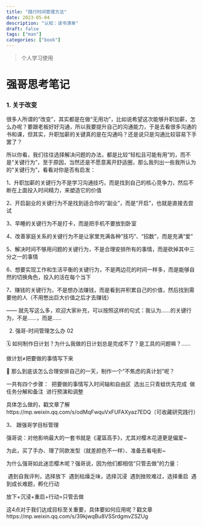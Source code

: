```yaml
---
title: "践行时间管理方法"
date: 2023-05-04
description: "认知：读书清单"
draft: false
tags: ["man"]
categories: ["book"]
---
```




> 个人学习使用

# 强哥思考笔记



###  1. 关于改变

很多人所谓的“改变”，其实都是在做“无用功”，比如说希望这次能够升职加薪，怎么办呢？要跟老板好好沟通，所以我要提升自己的沟通能力，于是去看很多沟通的书和课，但其实，升职加薪的关键真的是在沟通吗？还是说只是沟通比较容易下手罢了？

所以你看，我们往往选择解决问题的办法，都是比较“轻松且可能有用”的，而不是“关键行为”，至于原因，当然还是不愿意离开舒适圈，那么我列出一些我所认为的“关键行为”，看看对你是否有启发：

1、升职加薪的关键行为不是学习沟通技巧，而是找到自己的核心竞争力，然后不断在上面投入时间精力，来塑造它的价值

2、开启副业的关键行为不是找到适合你的“副业”，而是“开启”，也就是直接去尝试

3、早睡的关键行为不是打卡，而是把手机不要放到卧室

4、改善家庭关系的关键行为不是让家里充满各种“技巧”、“招数”，而是充满“爱”

5、解决时间不够用问题的关键行为，不是合理安排所有的事情，而是砍掉其中三分之一的事情

6、想要实现工作和生活平衡的关键行为，不是两边花的时间一样多，而是能够自然的切换角色，投入的活在每个当下

7、赚钱的关键行为，不是想办法赚钱，而是看到并积累自己的价值，然后找到需要他的人（不用憋出巨大价值之后才去赚钱）

——
就先写这么多，欢迎大家补充，可以按照这样的句式：我认为……的关键行为，不是……，而是……



2. 强哥-时间管理怎么办 02

🗓️ 如何制作日计划？为什么我做的日计划总是完成不了？是工具的问题嘛？……

 做计划≠把要做的事情写下来

💯 那么到底该怎么合理安排自己的一天，制作一个“不焦虑的真计划”呢？

一共有四个步骤：
️ 把要做的事情写入时间轴和自由区
️ 选出三只青蛙优先完成
️ 做任务分解和备注
️ 进行预演和调整

具体怎么做的，戳文章了解https://mp.weixin.qq.com/s/odMqFwquVxFUFAXyaz7EDQ（可收藏研究践行）





3、 跟强哥学目标管理



强哥说：对他影响最大的一套书就是《灌篮高手》，尤其对樱木花道更是偏爱~

为此，买了手办、理了同款发型（就差颜色不一样）、准备去看电影~

为什么强哥如此迷恋樱木呢？强哥说，因为他们都相信“只管去做”的力量：

️ 遇到自我评判，选择放下
️ 遇到枯燥乏味，选择沉浸
️ 遇到挫败难过，选择重启
️ 遇到成长难题，孵化行动

放下+沉浸+重启+行动=只管去做

这4点对于我们达成目标至关重要，具体要如何应用呢？戳文章https://mp.weixin.qq.com/s/39kjwqBu8VSSrdgmvZSZUg





